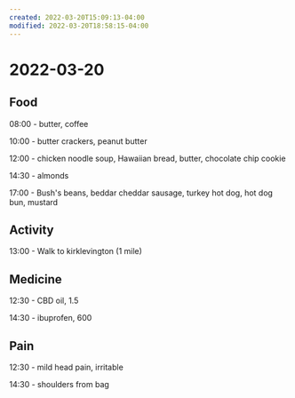 ```yaml
---
created: 2022-03-20T15:09:13-04:00
modified: 2022-03-20T18:58:15-04:00
---
```


# 2022-03-20

## Food

08:00 - butter, coffee

10:00 - butter crackers, peanut butter

12:00 - chicken noodle soup, Hawaiian bread, butter, chocolate chip cookie

14:30 - almonds

17:00 - Bush's beans, beddar cheddar sausage, turkey hot dog, hot dog bun, mustard


## Activity

13:00 - Walk to kirklevington (1 mile)

## Medicine

12:30 - CBD oil, 1.5

14:30 - ibuprofen, 600

## Pain

12:30 - mild head pain, irritable

14:30 - shoulders from bag
